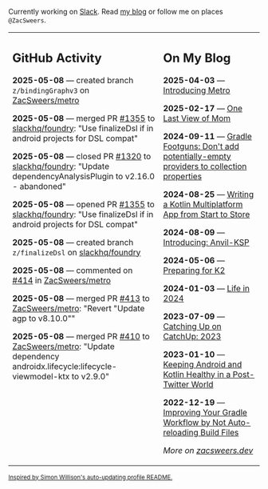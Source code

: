 Currently working on [Slack](https://slack.com/). Read [my blog](https://zacsweers.dev/) or follow me on places `@ZacSweers`.

<table><tr><td valign="top" width="60%">

## GitHub Activity
<!-- githubActivity starts -->
**2025-05-08** — created branch `z/bindingGraphv3` on [ZacSweers/metro](https://github.com/ZacSweers/metro)

**2025-05-08** — merged PR [#1355](https://github.com/slackhq/foundry/pull/1355) to [slackhq/foundry](https://github.com/slackhq/foundry): "Use finalizeDsl if in android projects for DSL compat"

**2025-05-08** — closed PR [#1320](https://github.com/slackhq/foundry/pull/1320) to [slackhq/foundry](https://github.com/slackhq/foundry): "Update dependencyAnalysisPlugin to v2.16.0 - abandoned"

**2025-05-08** — opened PR [#1355](https://github.com/slackhq/foundry/pull/1355) to [slackhq/foundry](https://github.com/slackhq/foundry): "Use finalizeDsl if in android projects for DSL compat"

**2025-05-08** — created branch `z/finalizeDsl` on [slackhq/foundry](https://github.com/slackhq/foundry)

**2025-05-08** — commented on [#414](https://github.com/ZacSweers/metro/pull/414#issuecomment-2864014110) in [ZacSweers/metro](https://github.com/ZacSweers/metro)

**2025-05-08** — merged PR [#413](https://github.com/ZacSweers/metro/pull/413) to [ZacSweers/metro](https://github.com/ZacSweers/metro): "Revert "Update agp to v8.10.0""

**2025-05-08** — merged PR [#410](https://github.com/ZacSweers/metro/pull/410) to [ZacSweers/metro](https://github.com/ZacSweers/metro): "Update dependency androidx.lifecycle:lifecycle-viewmodel-ktx to v2.9.0"
<!-- githubActivity ends -->
</td><td valign="top" width="40%">

## On My Blog
<!-- blog starts -->
**2025-04-03** — [Introducing Metro](https://www.zacsweers.dev/introducing-metro/)

**2025-02-17** — [One Last View of Mom](https://www.zacsweers.dev/one-last-view-of-mom/)

**2024-09-11** — [Gradle Footguns: Don't add potentially-empty providers to collection properties](https://www.zacsweers.dev/gradle-footgun-adding-empty-providers-to-collection-properties/)

**2024-08-25** — [Writing a Kotlin Multiplatform App from Start to Store](https://www.zacsweers.dev/writing-a-kotlin-multiplatform-app-from-start-to-store/)

**2024-08-09** — [Introducing: Anvil-KSP](https://www.zacsweers.dev/introducing-anvil-ksp/)

**2024-05-06** — [Preparing for K2](https://www.zacsweers.dev/preparing-for-k2/)

**2024-01-03** — [Life in 2024](https://www.zacsweers.dev/life-in-2024/)

**2023-07-09** — [Catching Up on CatchUp: 2023](https://www.zacsweers.dev/catching-up-on-catchup-2023/)

**2023-01-10** — [Keeping Android and Kotlin Healthy in a Post-Twitter World](https://www.zacsweers.dev/keeping-android-healthy/)

**2022-12-19** — [Improving Your Gradle Workflow by Not Auto-reloading Build Files](https://www.zacsweers.dev/improving-your-workflow-by-not-auto-reloading-build-files/)
<!-- blog ends -->
_More on [zacsweers.dev](https://zacsweers.dev/)_
</td></tr></table>

<sub><a href="https://simonwillison.net/2020/Jul/10/self-updating-profile-readme/">Inspired by Simon Willison's auto-updating profile README.</a></sub>